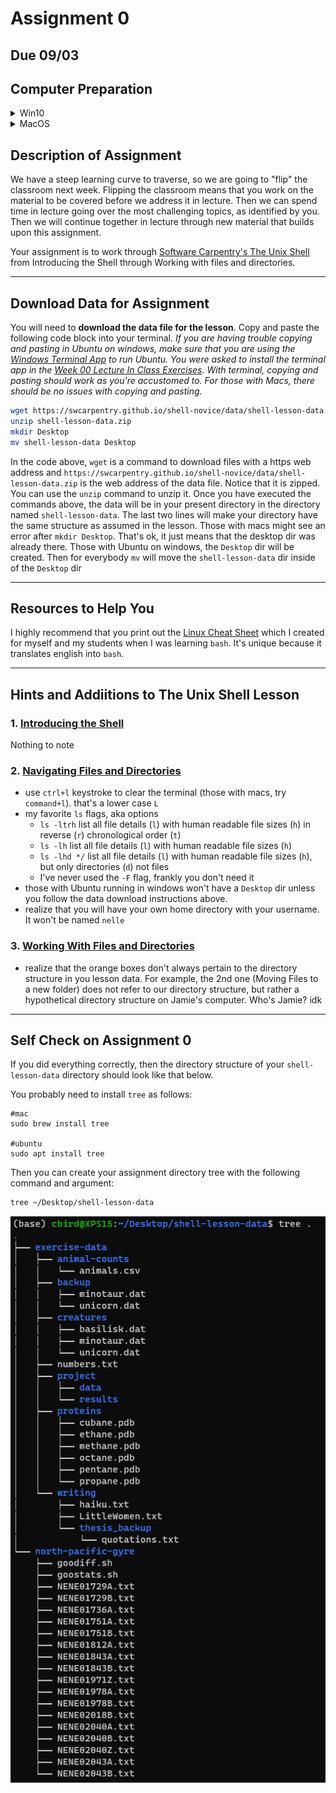 # Assignment 0 

## Due 09/03

## Computer Preparation

<details><summary>Win10</summary>
<p>

  * If the Ubuntu app is not installed, then follow [these instructions](https://github.com/cbirdlab/wlsUBUNTU_settings/blob/master/README.md)
  
  * Log into your Ubuntu terminal.  _We will not use `gitbash` unless you can't get Ubuntu running._ After logging in, You are in your home directory. 
     
  * If the `CSB` directory does not exist in your home directory (check with `ls`), then run the following code to clone the `CSB` repository into your home directory:
  
    ```bash
    git clone https://github.com/CSB-book/CSB.git
    ```
  * It's always a good idea to keep your apps in `Ubuntu` up to date. _The first time you do this, it could take a long time to finish. After that, if you do this when you log in, it should go quickly._
    ```bash
    sudo apt update
    sudo apt upgrade
    ```
    
</p>
</details>

<details><summary>MacOS</summary>
<p>
 
  * Open a terminal window

  * Consider installing [homebrew](https://brew.sh/).  You will be able to use homebrew to install linux software, such as `tree`, which is used in the slide show.
  
  * If the `CSB` directory does not exist in your home directory (check with `ls`), then run the following code to clone the `CSB` repository into your home directory:
  
    ```bash
    git clone https://github.com/CSB-book/CSB.git
    ```
 </p>
</details>


## Description of Assignment

We have a steep learning curve to traverse, so we are going to "flip" the classroom next week. Flipping the classroom means that you work on the material to be covered before we address it in lecture.  Then we can spend time in lecture going over the most challenging topics, as identified by you. Then we will continue together in lecture through new material that builds upon this assignment.

Your assignment is to work through [Software Carpentry's The Unix Shell](https://swcarpentry.github.io/shell-novice/) from Introducing the Shell through Working with files and directories.

---

## Download Data for Assignment

You will need to **download the data file for the lesson**.  Copy and paste the following code block into your terminal. _If you are having trouble copying and pasting in Ubuntu on windows, make sure that you are using the [Windows Terminal App](https://docs.microsoft.com/en-us/windows/terminal/install) to run Ubuntu.  You were asked to install the terminal app in the [Week 00 Lecture In Class Exercises](../lectures/lecture00.md). With terminal, copying and pasting should work as you're accustomed to.  For those with Macs, there should be no issues with copying and pasting._

```bash
wget https://swcarpentry.github.io/shell-novice/data/shell-lesson-data.zip
unzip shell-lesson-data.zip
mkdir Desktop
mv shell-lesson-data Desktop
```

In the code above, `wget` is a command to download files with a https web address and `https://swcarpentry.github.io/shell-novice/data/shell-lesson-data.zip` is the web address of the data file.  Notice that it is zipped.  You can use the `unzip` command to unzip it.  Once you have executed the commands above, the data will be in your present directory in the directory named `shell-lesson-data`. The last two lines will make your directory have the same structure as assumed in the lesson.  Those with macs might see an error after `mkdir Desktop`.  That's ok, it just means that the desktop dir was already there. Those with Ubuntu on windows, the `Desktop` dir will be created.  Then for everybody `mv` will move the `shell-lesson-data` dir inside of the `Desktop` dir

---

## Resources to Help You

I highly recommend that you print out the [Linux Cheat Sheet](../resources/CheatSheetLinux_8-12-2016.pdf) which I created for myself and my students when I was learning `bash`.  It's unique because it translates english into `bash`.

---

## Hints and Addiitions to The Unix Shell Lesson

### 1. [Introducing the Shell](https://swcarpentry.github.io/shell-novice/01-intro/index.html)

Nothing to note

### 2. [Navigating Files and Directories](https://swcarpentry.github.io/shell-novice/02-filedir/index.html)

* use `ctrl+l` keystroke to clear the terminal (those with macs, try `command+l`).  that's a lower case `L`
* my favorite `ls` flags, aka options
  * `ls -ltrh` list all file details (`l`) with human readable file sizes (`h`) in reverse (`r`) chronological order (`t`)
  * `ls -lh`  list all file details (`l`) with human readable file sizes (`h`)
  * `ls -lhd */` list all file details (`l`) with human readable file sizes (`h`), but only directories (`d`) not files
  * I've never used the `-F` flag, frankly you don't need it
* those with Ubuntu running in windows won't have a `Desktop` dir unless you follow the data download instructions above. 
* realize that you will have your own home directory with your username.  It won't be named `nelle`

### 3. [Working With Files and Directories](https://swcarpentry.github.io/shell-novice/03-create/index.html)

* realize that the orange boxes don't always pertain to the directory structure in you lesson data.  For example, the 2nd one (Moving Files to a new folder) does not refer to our directory structure, but rather a hypothetical directory structure on Jamie's computer.  Who's Jamie?  idk

---

## Self Check on Assignment 0

If you did everything correctly, then the directory structure of your `shell-lesson-data` directory should look like that below.

You probably need to install `tree` as follows:

```
#mac 
sudo brew install tree

#ubuntu
sudo apt install tree
```

Then you can create your assignment directory tree with the following command and argument:
```bash
tree ~/Desktop/shell-lesson-data
```

![](assignment_0_answer.png)


